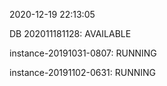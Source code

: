 2020-12-19 22:13:05

DB 202011181128: AVAILABLE

instance-20191031-0807: RUNNING

instance-20191102-0631: RUNNING